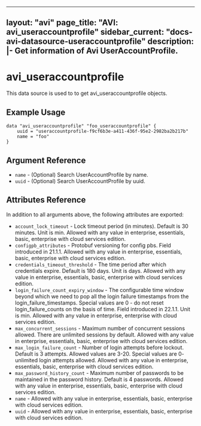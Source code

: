 <!--
    Copyright 2021 VMware, Inc.
    SPDX-License-Identifier: Mozilla Public License 2.0
-->
---
layout: "avi"
page_title: "AVI: avi_useraccountprofile"
sidebar_current: "docs-avi-datasource-useraccountprofile"
description: |-
  Get information of Avi UserAccountProfile.
---

# avi_useraccountprofile

This data source is used to to get avi_useraccountprofile objects.

## Example Usage

```hcl
data "avi_useraccountprofile" "foo_useraccountprofile" {
    uuid = "useraccountprofile-f9cf6b3e-a411-436f-95e2-2982ba2b217b"
    name = "foo"
}
```

## Argument Reference

* `name` - (Optional) Search UserAccountProfile by name.
* `uuid` - (Optional) Search UserAccountProfile by uuid.

## Attributes Reference

In addition to all arguments above, the following attributes are exported:

* `account_lock_timeout` - Lock timeout period (in minutes). Default is 30 minutes. Unit is min. Allowed with any value in enterprise, essentials, basic, enterprise with cloud services edition.
* `configpb_attributes` - Protobuf versioning for config pbs. Field introduced in 21.1.1. Allowed with any value in enterprise, essentials, basic, enterprise with cloud services edition.
* `credentials_timeout_threshold` - The time period after which credentials expire. Default is 180 days. Unit is days. Allowed with any value in enterprise, essentials, basic, enterprise with cloud services edition.
* `login_failure_count_expiry_window` - The configurable time window beyond which we need to pop all the login failure timestamps from the login_failure_timestamps. Special values are 0 - do not reset login_failure_counts on the basis of time. Field introduced in 22.1.1. Unit is min. Allowed with any value in enterprise, enterprise with cloud services edition.
* `max_concurrent_sessions` - Maximum number of concurrent sessions allowed. There are unlimited sessions by default. Allowed with any value in enterprise, essentials, basic, enterprise with cloud services edition.
* `max_login_failure_count` - Number of login attempts before lockout. Default is 3 attempts. Allowed values are 3-20. Special values are 0- unlimited login attempts allowed. Allowed with any value in enterprise, essentials, basic, enterprise with cloud services edition.
* `max_password_history_count` - Maximum number of passwords to be maintained in the password history. Default is 4 passwords. Allowed with any value in enterprise, essentials, basic, enterprise with cloud services edition.
* `name` - Allowed with any value in enterprise, essentials, basic, enterprise with cloud services edition.
* `uuid` - Allowed with any value in enterprise, essentials, basic, enterprise with cloud services edition.


